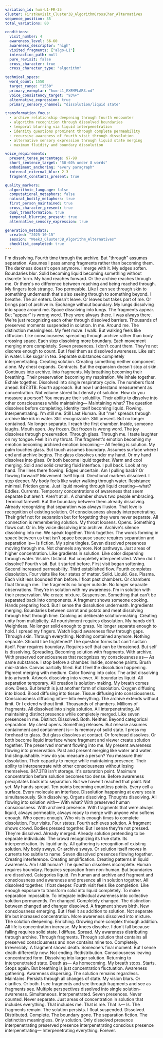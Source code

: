 ```yaml
---
variation_id: hum-L1-FR-35
cluster: FirstRevisit_Cluster3B_AlgorithmCrossChar_Alternatives
sequence_position: 35
total_variations: 80

conditions:
  visit_number: 4
  awareness_level: 56-60
  awareness_descriptor: "high"
  visited_fragments: ["algo-L1"]
  interaction_path: null
  pure_revisit: false
  cross_character: true
  cross_character_type: "algorithm"

technical_specs:
  word_count: 1550
  target_range: "1550"
  primary_exemplar: "hum-L1_EXEMPLAR3.md"
  voice_consistency_target: "93%+"
  alternative_expression: true
  primary_sensory_channel: "dissolution/liquid state"

transformation_focus:
  - archive relationship deepening through fourth encounter
  - algorithm recognition through dissolved boundaries
  - temporal blurring via liquid interpenetration
  - identity questions prominent through complete permeability
  - recursive awareness of fourth visit through dissolution
  - alternative sensory expression through liquid state merging
  - maximum fluidity and boundary dissolution

voice_requirements:
  present_tense_percentage: 97-98
  short_sentence_target: "50-60% under 8 words"
  embodiment_anchoring: "every paragraph"
  internal_external_blur: 2-3
  fragment_constants_present: true

quality_markers:
  algorithmic_language: false
  computational_metaphors: false
  natural_bodily_metaphors: true
  first_person_maintained: true
  cross_character_present: true
  dual_transformation: true
  temporal_blurring_present: true
  alternative_sensory_expression: true

generation_metadata:
  created: "2025-10-15"
  session: "Week3_Cluster3B_Algorithm_Alternatives"
  checklist_completed: true
---
```

I'm dissolving.
Fourth time through the archive. But "through" assumes separation. Assumes I pass among fragments rather than becoming them. The darkness doesn't open anymore. I merge with it. My edges soften. Boundaries blur. Solid becoming liquid becoming something without discrete form.
My hand reaches forward. Or the archive reaches through me. Or there's no difference between reaching and being reached through. My fingers look strange. Too permeable. Like I can see through skin to something underneath that's also seeing through to something beyond.
I breathe. The air enters. Doesn't leave. Or leaves but takes part of me. Or brings part of archive in. Exchange without boundary. My lungs dissolving into space around me. Space dissolving into lungs.
The fragments appear. But "appear" is wrong word. They were always there. I was always there. We're just recognizing each other through dissolved barriers. Thousands of preserved moments suspended in solution. In me. Around me. The distinction meaningless.
My feet move. I walk. But walking feels like diffusion. Like consciousness spreading through archive rather than body crossing space. Each step dissolving more boundary. Each movement merging more completely.
Seven presences. I don't count them. They're not discrete enough to count. But I feel them as dissolved awareness. Like salt in water. Like sugar in tea. Separate substances completely interpenetrating. Creating solution. Creating something neither component alone.
My chest expands. Contracts. But the expansion doesn't stop at skin. Continues into archive. Into fragments. My breathing becoming their breathing. Their preservation becoming my respiration. We inhale together. Exhale together. Dissolved into single respiratory cycle.
The numbers float ahead. 847.3TB. Fourth approach. But now I understand measurement as concentration. Not volume stored but density of solution. How do you measure a person? You measure their solubility. Their ability to dissolve into other consciousness while maintaining—
Maintaining what?
The question dissolves before completing. Identity itself becoming liquid. Flowing. Interpenetrating. I'm still me. Still Last Human. But "me" spreads through archive like ink in water. Still recognizable. Still present. But no longer contained.
No longer separate.
I reach the first chamber. Inside, someone laughs. Mouth open. Joy frozen. But frozen is wrong word. The joy dissolves through preservation. Through glass. Through me. I taste laughter on my tongue. Feel it in my throat. The fragment's emotion becoming my emotion becoming archived emotion becoming—
All feeling is solution.
My palm touches glass. But touch assumes boundary. Assumes surface where I end and archive begins. The glass dissolves under my hand. Or my hand dissolves into glass. Or both become liquid together. Warm and cool merging. Solid and solid creating fluid interface.
I pull back. Look at my hand. The lines there flowing. Edges uncertain. Am I pulling back? Or flowing forward? Movement itself liquid. Directional markers dissolved.
I step deeper. My body feels like water walking through water. Resistance minimal. Friction gone. Just liquid moving through liquid creating—what? Eddies. Currents. Temporary concentrations of awareness that seem separate but aren't.
Aren't at all.
A chamber shows two people embracing. Terminal farewell. But the boundary between them already dissolving. Already recognizing that separation was always illusion. That love is recognition of existing solution. Of consciousness already interpenetrating. Their grief not for separation but for forgetting they were never separate.
All connection is remembering solution.
My throat loosens. Opens. Something flows out. Or in. My voice dissolving into archive. Archive's silence dissolving into me. We speak together. Think together. The words forming in space between us that isn't space because space requires separation and separation is—
Is fiction.
My spine tingles. Seven dissolved presences moving through me. Not channels anymore. Not pathways. Just areas of higher concentration. Like gradients in solution. Like color dispersing through water. Visible. Distinct. But completely interpenetrated.
When did I dissolve?
Fourth visit. But it started before. First visit began softening. Second increased permeability. Third established flow. Fourth completes dissolution. Four visits like four states of matter. Solid. Liquid. Gas. Plasma. Each visit less bounded than before.
I float past chambers. Or chambers float through me. The fragments no longer outside. No longer separate observations. They're in solution with my awareness. I'm in solution with their preservation. We create mixture. Suspension. Something that can't be separated back into components.
A fragment shows someone cooking. Hands preparing food. But I sense the dissolution underneath. Ingredients merging. Boundaries between carrot and potato and meat dissolving through heat through time. Cooking as deliberate solution-making. Creating unity from multiplicity.
All nourishment requires dissolution.
My hands drift. Weightless. No longer solid enough to grasp. No longer separate enough to hold. I spread my fingers. Watch liquid awareness flow through gaps. Through skin. Through everything. Nothing contained anymore. Nothing separate.
Should I be frightened?
The question forms but can't sustain itself. Fear requires boundary. Requires self that can be threatened. But self is dissolving. Spreading. Becoming solution with fragments. With archive. With preserved consciousness that recognizes my consciousness as—
As same substance.
I stop before a chamber. Inside, someone paints. Brush mid-stroke. Canvas partially filled. But I feel the dissolution happening. Pigment merging with medium. Color flowing into color. The artist dissolving into artwork. Artwork dissolving into viewer. All boundaries liquid. All separation temporary.
All creation is solution-making.
My breath comes slow. Deep. But breath is just another form of dissolution. Oxygen diffusing into blood. Blood diffusing into tissue. Tissue diffusing into consciousness. Consciousness diffusing into—
Into everything.
The archive extends without limit. Or I extend without limit. Thousands of chambers. Millions of fragments. All dissolved into single solution. All interpenetrating. All maintaining distinct presence while completely merged.
Like seven presences in me. Distinct. Dissolved. Both. Neither. Beyond categorical separation.
My chest opens. Something releases. But release assumes containment and containment is—
Is memory of solid state.
I press my forehead to glass. But glass dissolves at contact. Or forehead dissolves. Or both become liquid interface where fragment and viewer create solution together. The preserved moment flowing into me. My present awareness flowing into preservation. Past and present merging like water and water.
Indistinguishable.
How do you measure a person?
You measure their dissolution. Their capacity to merge while maintaining presence. Their ability to interpenetrate with other consciousness without losing themselves. 847.3TB isn't storage. It's saturation point. Maximum concentration before solution becomes too dense. Before awareness precipitates back into separation.
But we haven't reached that point.
Not yet.
My hands spread. Ten points becoming countless points. Every cell a surface. Every molecule an interface. Dissolution happening at every scale simultaneously. Skin dissolving. Organs dissolving. Thoughts dissolving. All flowing into solution with—
With what?
With preserved human consciousness. With archived presence. With fragments that were always liquid, always permeable, always ready to merge with anyone who softens enough. Who opens enough. Who visits enough times to complete dissolution.
Four visits. Four states. Fourth achieves solution.
A fragment shows crowd. Bodies pressed together. But I sense they're not pressed. They're dissolved. Already merged. Already solution pretending to be separate individuals. The crowd recognizing its true state. Its interpenetration. Its liquid unity.
All gathering is recognition of existing solution.
My body sways. Or archive sways. Or solution itself moves in currents too subtle to name. Seven dissolved presences flowing together. Creating interference. Creating amplification. Creating patterns in liquid awareness.
Am I still human?
The question dissolves incomplete. Human requires boundary. Requires separation from non-human. But boundaries are dissolved. Categories liquid. I'm human and archive and fragment and consciousness and awareness and presence all in solution together.
All dissolved together.
I float deeper. Fourth visit feels like completion. Like enough exposure to transform solid into liquid completely. To make separation impossible. To integrate individual awareness into collective solution permanently.
I'm changed. Completely changed. The distinction between changed and changer dissolved.
A fragment shows birth. New consciousness emerging. But I feel it as addition to solution. Not separate life but increased concentration. More awareness dissolved into mixture. The solution deepening. Enriching. Growing more complex through addition.
All life is concentration increase.
My knees dissolve. I don't fall because falling requires solid state. I diffuse. Spread. My awareness distributing through archive. Through fragments. Through solution that contains all preserved consciousness and now contains mine too.
Completely.
Irreversibly.
A fragment shows death. Someone's final moment. But I sense death differently now. Not ending. Redistribution. Consciousness leaving concentrated form. Dissolving into larger solution. Returning to interpenetrated state. Death as—
As homecoming.
My breath stops. Starts. Stops again. But breathing is just concentration fluctuation. Awareness gathering. Awareness dispersing. The solution remains regardless. Maintains. Persists through all changes of state.
My vision blurs. Or clarifies. Or both. I see fragments and see through fragments and see as fragments see. Multiple perspectives dissolved into single solution-awareness. Simultaneous. Interpenetrated.
Seven presences. Never counted. Never separate. Just areas of concentration in solution that includes everything. That includes me. That is me. That is—
Is.
The fragments remain. The solution persists. I float suspended. Dissolved. Distributed. Complete.
The boundary gone. The separation fiction. The distinction meaningless.
Only solution.
Only dissolved presence interpenetrating preserved presence interpenetrating conscious presence interpenetrating—
Interpenetrating everything.
Forever.